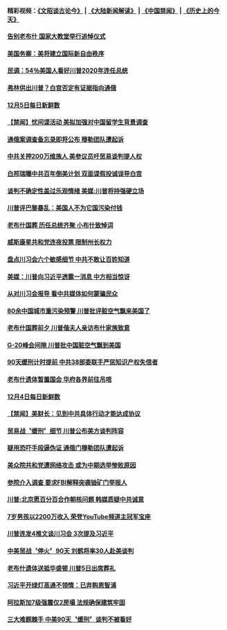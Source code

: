 #### 精彩视频：[《文昭谈古论今》](https://github.com/gfw-breaker/wenzhao/blob/master/README.md?t=12060031) | [《大陆新闻解读》](https://github.com/gfw-breaker/ntdtv-comedy/blob/master/README.md?t=12060031) | [《中国禁闻》](https://github.com/gfw-breaker/ntdtv-news/blob/master/README.md?t=12060031) | [《历史上的今天》](https://github.com/gfw-breaker/today-in-history/blob/master/README.md?t=12060031) 

#### [告别老布什 国家大教堂举行追悼仪式](../pages/news203/a1402127.md?t=12060031) 

#### [美国务卿：美将建立国际新自由秩序](../pages/news203/a1402121.md?t=12060031) 

#### [民调：54％美国人看好川普2020年连任总统](../pages/news203/a1402111.md?t=12060031) 

#### [弗林供出川普？白宫否定有证据指向通俄](../pages/news203/a1402105.md?t=12060031) 

#### [12月5日每日新鲜数](../pages/news203/a1402104.md?t=12060031) 

#### [【禁闻】忧间谍活动 美拟加强对中国留学生背景调查](../pages/news203/a1402103.md?t=12060031) 

#### [通俄案调查备忘录即将公布 穆勒团队遭起诉](../pages/news203/a1402097.md?t=12060031) 

#### [中共关押200万维族人 美参议员吁贸易谈判提人权](../pages/news203/a1402091.md?t=12060031) 

#### [白邦瑞曝中共百年倒美计划 双面谍假投诚误导白宫](../pages/news203/a1402093.md?t=12060031) 

#### [谈判不确定性盖过乐观情绪 美媒:川普将持强硬立场](../pages/news203/a1402085.md?t=12060031) 

#### [川普评巴黎暴乱：美国人不为它国污染付钱](../pages/news203/a1402084.md?t=12060031) 

#### [老布什国葬 历任总统齐聚 小布什致悼词](../pages/news203/a1402081.md?t=12060031) 

#### [威斯康星共和党连夜投票 限制州长权力](../pages/news203/a1402076.md?t=12060031) 

#### [盘点川习会六个敏感细节  中共不敢让百姓知道](../pages/news203/a1402046.md?t=12060031) 

#### [美媒：川普向习近平透露一消息 中方相当惊讶](../pages/news203/a1401860.md?t=12060031) 

#### [从对川习会报导 看中共媒体如何蒙骗民众](../pages/news203/a1401995.md?t=12060031) 

#### [80余中国城市重污染预警 川普批评脏空气飘来美国了](../pages/news203/a1402034.md?t=12060031) 

#### [老布什国葬前夕 川普偕夫人亲访布什家族致意](../pages/news203/a1402010.md?t=12060031) 

#### [G-20峰会间隙 川普批中国脏空气飘到美国](../pages/news203/a1401997.md?t=12060031) 

#### [90天缓刑计时提前 中共38部委联手严惩知识产权失信者](../pages/news203/a1401992.md?t=12060031) 

#### [老布什遗体暂置国会 华府各界前往吊唁](../pages/news203/a1401983.md?t=12060031) 

#### [12月4日每日新鲜数](../pages/news203/a1401979.md?t=12060031) 

#### [【禁闻】美财长：见到中共具体行动才能达成协议](../pages/news203/a1401977.md?t=12060031) 

#### [贸易战〝缓刑〞细节 川普公布美方谈判阵容](../pages/news203/a1401976.md?t=12060031) 

#### [疑用恐吓手段逼伪证 通俄门穆勒团队遭起诉](../pages/news203/a1401975.md?t=12060031) 

#### [美众院共和党遭网络攻击 或为中期选举惨败原因](../pages/news203/a1401959.md?t=12060031) 

#### [参院介入调查 要求FBI解释突袭铀矿门举报人](../pages/news203/a1401945.md?t=12060031) 

#### [川普:北京愿百分百合作朝核问题 韩媒质疑中共诚意](../pages/news203/a1401942.md?t=12060031) 

#### [7岁男孩以2200万收入 荣登YouTube频道主冠军宝座](../pages/news203/a1401895.md?t=12060031) 

#### [川普连发4推文谈川习会 3次提及习近平](../pages/news203/a1401811.md?t=12060031) 

#### [中美贸战〝停火〞90天 刘鹤将率30人赴美谈判](../pages/news203/a1401912.md?t=12060031) 

#### [老布什遗体送抵华盛顿 川普5日出席葬礼](../pages/news203/a1401853.md?t=12060031) 

#### [习近平开绿灯高通不领情：已弃购恩智浦](../pages/news203/a1401812.md?t=12060031) 

#### [阿拉斯加7级强震仅2房塌 法规确保建筑牢固](../pages/news203/a1401854.md?t=12060031) 

#### [三大难题棘手 中美90天〝缓刑〞谈判不被看好](../pages/news203/a1401820.md?t=12060031) 

